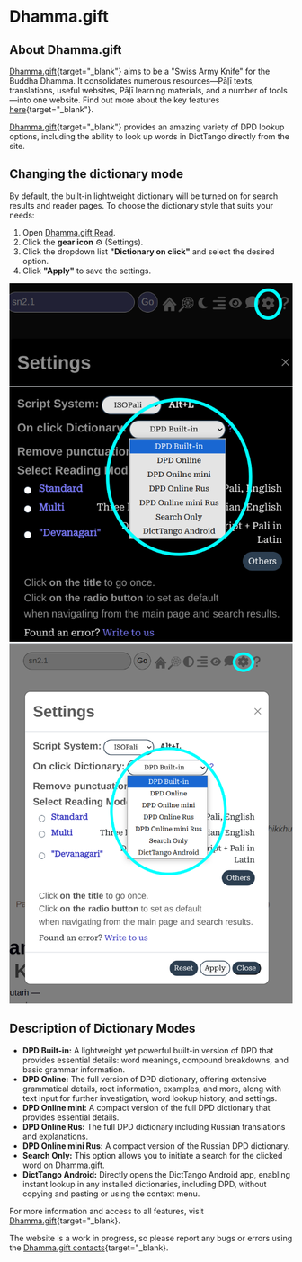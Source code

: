 # Dhamma.gift

## About Dhamma.gift

[Dhamma.gift](https://dhamma.gift/){target="_blank"} aims to be a "Swiss Army Knife" for the Buddha Dhamma. It consolidates numerous resources—Pāḷī texts, translations, useful websites, Pāḷī learning materials, and a number of tools—into one website. Find out more about the key features [here](https://dhamma.gift/assets/common/keyFeatures.html){target="_blank"}.

[Dhamma.gift](https://dhamma.gift/){target="_blank"} provides an amazing variety of DPD lookup options, including the ability to look up words in DictTango directly from the site.

## Changing the dictionary mode

By default, the built-in lightweight dictionary will be turned on for search results and reader pages. To choose the dictionary style that suits your needs:

1. Open [Dhamma.gift Read](https://dhamma.gift/sn2.1).
2. Click the **gear icon** ⚙️ (Settings).
3. Click the dropdown list **"Dictionary on click"** and select the desired option.
4. Click **"Apply"** to save the settings.

![dictionary settings](../pics/dhamma_gift/settings_dark.png#only-dark)
![dictionary settings](../pics/dhamma_gift/settings_light.png#only-light)


## Description of Dictionary Modes

- **DPD Built-in:** A lightweight yet powerful built-in version of DPD that provides essential details: word meanings, compound breakdowns, and basic grammar information.
- **DPD Online:** The full version of DPD dictionary, offering extensive grammatical details, root information, examples, and more, along with text input for further investigation, word lookup history, and settings.
- **DPD Online mini:** A compact version of the full DPD dictionary that provides essential details.
- **DPD Online Rus:** The full DPD dictionary including Russian translations and explanations.
- **DPD Online mini Rus:** A compact version of the Russian DPD dictionary.
- **Search Only:** This option allows you to initiate a search for the clicked word on Dhamma.gift.
- **DictTango Android:** Directly opens the DictTango Android app, enabling instant lookup in any installed dictionaries, including DPD, without copying and pasting or using the context menu.

For more information and access to all features, visit [Dhamma.gift](https://dhamma.gift/){target="_blank}.  

The website is a work in progress, so please report any bugs or errors using the [Dhamma.gift contacts](https://dhamma.gift/#contacts){target="_blank}.

